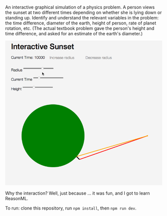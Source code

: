 An interactive graphical simulation of a physics problem. A person views the sunset at two different times depending on whether she is lying down or standing up. Identify and understand the relevant variables in the problem: the time difference, diameter of the earth, height of person, rate of planet rotation, etc. (The actual textbook problem gave the person's height and time difference, and asked for an estimate of the earth's diameter.)

![recording](./recording.gif "Recording")

Why the interaction? Well, just because ... it was fun, and I got to learn ReasonML.

To run: clone this repository, run `npm install`, then `npm run dev`.